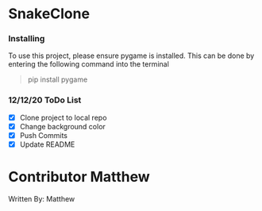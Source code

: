 # SnakeClone


### Installing 
To use this project, please ensure pygame is installed.
This can be done by entering the following command into the terminal
> pip install pygame


### 12/12/20 ToDo List
- [x] Clone project to local repo
- [x] Change background color
- [x] Push Commits
- [x] Update README

# Contributor Matthew
Written By: Matthew